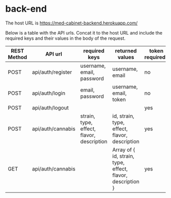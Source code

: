 # back-end

The host URL is https://med-cabinet-backend.herokuapp.com/

Below is a table with the API urls. Concat it to the host URL and include the required keys and their values in the body of the request.

| REST Method | API url  | required keys | returned values | token required? |
| ------------- | ------------- | ------------- | ------------- |  ------------- |
| POST | api/auth/register  | username, email, password  | username, email | no |
| POST | api/auth/login  | email, password  | username, email, token | no |
| POST | api/auth/logout  |   |  | yes |
| POST | api/auth/cannabis  | strain, type, effect, flavor, description  | id, strain, type, effect, flavor, description | yes |
| GET | api/auth/cannabis  |   | Array of { id, strain, type, effect, flavor, description } | yes |
